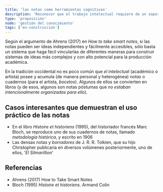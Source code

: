 ```yaml
---
title: 'las notas como herramientas cognitivas'
description: 'Reconocer que el trabajo intelectual requiere de un soporte exterior por parte de la persona que lo trabaja'
type: 'proposición'
node: 'gestión del conocimiento'
tags: ['en-construcción']
---
```


Según el argumento de Ahrens (2017) en *How to take smart notes*, si las notas pueden ser ideas independientes y fácilmente accesibles, sólo basta un sistema que haga fácil vincularlas de diferentes maneras para construir sistemas de ideas más complejos y con alto potencial para la producción académica.

En la tradición occidental no es poco común que *el intelectual* (académico o artista) posee y acumula (de manera personal y heterogénea) *notas* o cuadernos (para el artista, *bocetos*). Algunos de ellos se convierten en libros (y de esos, algunos son notas póstumas que *no estaban intencionalmente organizadas para ello*).

## Casos interesantes que demuestran el uso práctico de las notas

- En el libro *Histoire et historiens* (1995), del historiador francés Marc Bloch, se reproduce uno de sus cuadernos de notas, llamado *metodología histórica*, y escrito en 1906
- Las densas notas y *borradores* de J. R. R. Tolkien, que su hijo Christopher publicaría en diversos volúmenes posteriormente, uno de ellos, '*El Silmarillion*'

## Referencias

- Ahrens (2017) How to Take Smart Notes
- Bloch (1995) *Histoire et historiens*. Armand Colin